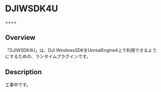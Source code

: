# DJIWSDK4U
====

## Overview
「DJIWSDK4U」は、DJI WindowsSDKをUnrealEngine4上で利用できるようにするための、ランタイムプラグインです。

## Description
工事中です。
